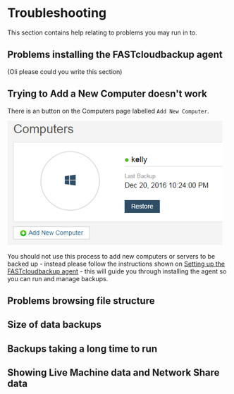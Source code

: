 # Troubleshooting

This section contains help relating to problems you may run in to.

## Problems installing the FASTcloudbackup agent

(Oli please could you write this section)

## Trying to Add a New Computer doesn't work

There is an button on the Computers page labelled `Add New Computer`.  

![computer](files/computer.PNG)

You should not use this process to add new computers or servers to be backed up - instead please follow the instructions shown on [Setting up the FASTcloudbackup agent](link) - this will guide you through installing the agent so you can run and manage backups.

## Problems browsing file structure


## Size of data backups


## Backups taking a long time to run


## Showing Live Machine data and Network Share data









